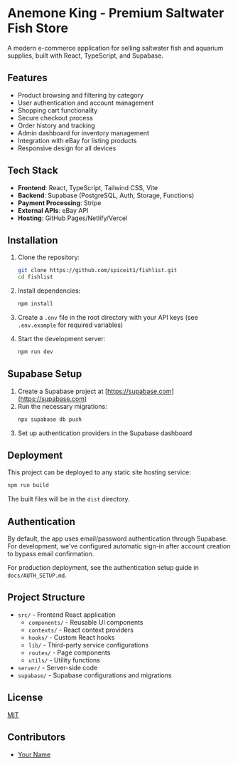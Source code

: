 # Anemone King - Premium Saltwater Fish Store

A modern e-commerce application for selling saltwater fish and aquarium supplies, built with React, TypeScript, and Supabase.

## Features

- Product browsing and filtering by category
- User authentication and account management
- Shopping cart functionality
- Secure checkout process
- Order history and tracking
- Admin dashboard for inventory management
- Integration with eBay for listing products
- Responsive design for all devices

## Tech Stack

- **Frontend**: React, TypeScript, Tailwind CSS, Vite
- **Backend**: Supabase (PostgreSQL, Auth, Storage, Functions)
- **Payment Processing**: Stripe
- **External APIs**: eBay API
- **Hosting**: GitHub Pages/Netlify/Vercel

## Installation

1. Clone the repository:
   ```bash
   git clone https://github.com/spiceit1/fishlist.git
   cd fishlist
   ```

2. Install dependencies:
   ```bash
   npm install
   ```

3. Create a `.env` file in the root directory with your API keys (see `.env.example` for required variables)

4. Start the development server:
   ```bash
   npm run dev
   ```

## Supabase Setup

1. Create a Supabase project at [https://supabase.com](https://supabase.com)
2. Run the necessary migrations:
   ```bash
   npx supabase db push
   ```
3. Set up authentication providers in the Supabase dashboard

## Deployment

This project can be deployed to any static site hosting service:

```bash
npm run build
```

The built files will be in the `dist` directory.

## Authentication

By default, the app uses email/password authentication through Supabase. For development, we've configured automatic sign-in after account creation to bypass email confirmation.

For production deployment, see the authentication setup guide in `docs/AUTH_SETUP.md`.

## Project Structure

- `src/` - Frontend React application
  - `components/` - Reusable UI components
  - `contexts/` - React context providers
  - `hooks/` - Custom React hooks
  - `lib/` - Third-party service configurations
  - `routes/` - Page components
  - `utils/` - Utility functions
- `server/` - Server-side code
- `supabase/` - Supabase configurations and migrations

## License

[MIT](LICENSE)

## Contributors

- [Your Name](https://github.com/spiceit1)